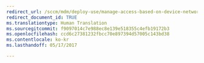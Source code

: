 ```yaml
---
redirect_url: /sccm/mdm/deploy-use/manage-access-based-on-device-network-app-risk
redirect_document_id: TRUE
ms.translationtype: Human Translation
ms.sourcegitcommit: f9097014c7e988ec8e139e518355c4efb19172b3
ms.openlocfilehash: ccd6c27381232fbcc70e897394d57005c143bd38
ms.contentlocale: ko-kr
ms.lasthandoff: 05/17/2017

---
```


